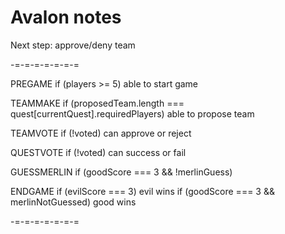 # Avalon notes

Next step: approve/deny team

-=-=-=-=-=-=-=

PREGAME
  if (players >= 5) able to start game

TEAMMAKE
  if (proposedTeam.length === quest[currentQuest].requiredPlayers) able to propose team

TEAMVOTE
  if (!voted) can approve or reject

QUESTVOTE
  if (!voted) can success or fail

GUESSMERLIN
  if (goodScore === 3 && !merlinGuess)

ENDGAME
  if (evilScore === 3) evil wins
  if (goodScore === 3 && merlinNotGuessed) good wins

-=-=-=-=-=-=-=
